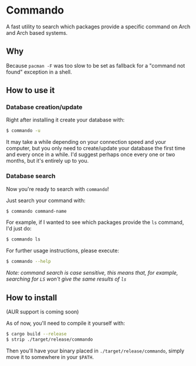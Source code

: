 # Commando

A fast utility to search which packages provide a specific command on
Arch and Arch based systems.

## Why

Because `pacman -F` was too slow to be set as fallback for a "command
not found" exception in a shell.

## How to use it

### Database creation/update

Right after installing it create your database with:

``` bash
$ commando -u
```

It may take a while depending on your connection speed and your
computer, but you only need to create/update your database the first
time and every once in a while. I'd suggest perhaps once every one or
two months, but it's entirely up to you.

### Database search

Now you're ready to search with `commando`!

Just search your command with:

``` bash
$ commando command-name
```

For example, if I wanted to see which packages provide the `ls` command,
I'd just do:

``` bash
$ commando ls
```

For further usage instructions, please execute:

``` bash
$ commando --help
```

*Note: command search is case sensitive, this means that, for example,
searching for `LS` won't give the same results of `ls`*

## How to install

(AUR support is coming soon)

As of now, you'll need to compile it yourself with:

``` bash
$ cargo build --release
$ strip ./target/release/commando
```

Then you'll have your binary placed in `./target/release/commando`,
simply move it to somewhere in your `$PATH`.
